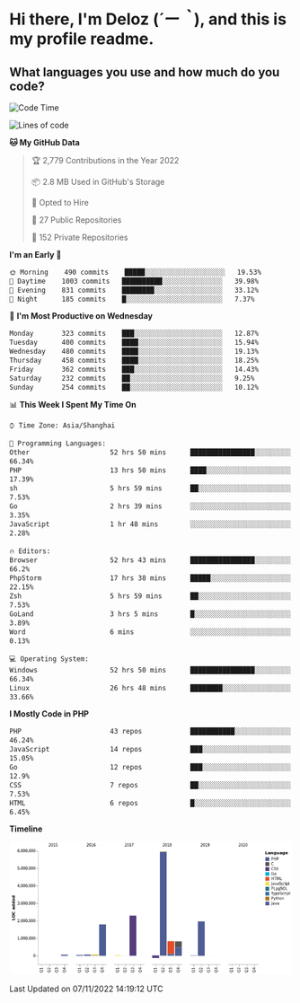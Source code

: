 # **Hi there, I'm Deloz (*´ー｀*), and this is my profile readme.**
<!--  [![Profile views](https://gpvc.arturio.dev/dank-del)](https://github.com/dank-del) -->
## **What languages you use and how much do you code?**

<!--START_SECTION:waka-->
![Code Time](http://img.shields.io/badge/Code%20Time-262%20hrs%208%20mins-blue)

![Lines of code](https://img.shields.io/badge/From%20Hello%20World%20I%27ve%20Written-14%20Million%20lines%20of%20code-blue)

**🐱 My GitHub Data** 

> 🏆 2,779 Contributions in the Year 2022
 > 
> 📦 2.8 MB Used in GitHub's Storage 
 > 
> 💼 Opted to Hire
 > 
> 📜 27 Public Repositories 
 > 
> 🔑 152 Private Repositories  
 > 
**I'm an Early 🐤** 

```text
🌞 Morning    490 commits    █████░░░░░░░░░░░░░░░░░░░░   19.53% 
🌆 Daytime    1003 commits   ██████████░░░░░░░░░░░░░░░   39.98% 
🌃 Evening    831 commits    ████████░░░░░░░░░░░░░░░░░   33.12% 
🌙 Night      185 commits    █░░░░░░░░░░░░░░░░░░░░░░░░   7.37%

```
📅 **I'm Most Productive on Wednesday** 

```text
Monday       323 commits    ███░░░░░░░░░░░░░░░░░░░░░░   12.87% 
Tuesday      400 commits    ████░░░░░░░░░░░░░░░░░░░░░   15.94% 
Wednesday    480 commits    ████░░░░░░░░░░░░░░░░░░░░░   19.13% 
Thursday     458 commits    ████░░░░░░░░░░░░░░░░░░░░░   18.25% 
Friday       362 commits    ███░░░░░░░░░░░░░░░░░░░░░░   14.43% 
Saturday     232 commits    ██░░░░░░░░░░░░░░░░░░░░░░░   9.25% 
Sunday       254 commits    ██░░░░░░░░░░░░░░░░░░░░░░░   10.12%

```


📊 **This Week I Spent My Time On** 

```text
⌚︎ Time Zone: Asia/Shanghai

💬 Programming Languages: 
Other                    52 hrs 50 mins      ████████████████░░░░░░░░░   66.34% 
PHP                      13 hrs 50 mins      ████░░░░░░░░░░░░░░░░░░░░░   17.39% 
sh                       5 hrs 59 mins       ██░░░░░░░░░░░░░░░░░░░░░░░   7.53% 
Go                       2 hrs 39 mins       ░░░░░░░░░░░░░░░░░░░░░░░░░   3.35% 
JavaScript               1 hr 48 mins        ░░░░░░░░░░░░░░░░░░░░░░░░░   2.28%

🔥 Editors: 
Browser                  52 hrs 43 mins      ████████████████░░░░░░░░░   66.2% 
PhpStorm                 17 hrs 38 mins      █████░░░░░░░░░░░░░░░░░░░░   22.15% 
Zsh                      5 hrs 59 mins       ██░░░░░░░░░░░░░░░░░░░░░░░   7.53% 
GoLand                   3 hrs 5 mins        █░░░░░░░░░░░░░░░░░░░░░░░░   3.89% 
Word                     6 mins              ░░░░░░░░░░░░░░░░░░░░░░░░░   0.13%

💻 Operating System: 
Windows                  52 hrs 50 mins      ████████████████░░░░░░░░░   66.34% 
Linux                    26 hrs 48 mins      ████████░░░░░░░░░░░░░░░░░   33.66%

```

**I Mostly Code in PHP** 

```text
PHP                      43 repos            ███████████░░░░░░░░░░░░░░   46.24% 
JavaScript               14 repos            ███░░░░░░░░░░░░░░░░░░░░░░   15.05% 
Go                       12 repos            ███░░░░░░░░░░░░░░░░░░░░░░   12.9% 
CSS                      7 repos             ██░░░░░░░░░░░░░░░░░░░░░░░   7.53% 
HTML                     6 repos             █░░░░░░░░░░░░░░░░░░░░░░░░   6.45%

```


**Timeline**

![Chart not found](https://raw.githubusercontent.com/deloz/deloz/main/charts/bar_graph.png) 


 Last Updated on 07/11/2022 14:19:12 UTC
<!--END_SECTION:waka-->
